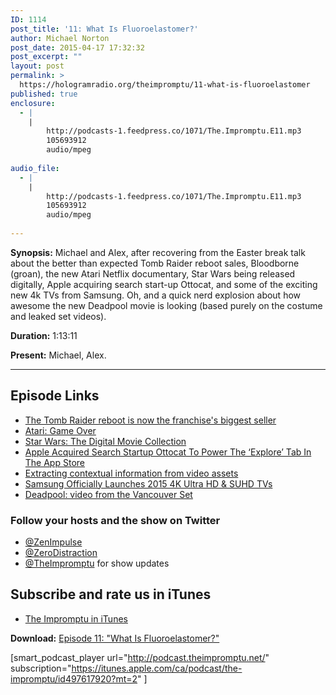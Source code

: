 ```yaml
---
ID: 1114
post_title: '11: What Is Fluoroelastomer?'
author: Michael Norton
post_date: 2015-04-17 17:32:32
post_excerpt: ""
layout: post
permalink: >
  https://hologramradio.org/theimpromptu/11-what-is-fluoroelastomer
published: true
enclosure:
  - |
    |
        http://podcasts-1.feedpress.co/1071/The.Impromptu.E11.mp3
        105693912
        audio/mpeg
        
audio_file:
  - |
    |
        http://podcasts-1.feedpress.co/1071/The.Impromptu.E11.mp3
        105693912
        audio/mpeg
        
---
```

__Synopsis:__ Michael and Alex, after recovering from the Easter break talk about the better than expected Tomb Raider reboot sales, Bloodborne (groan), the new Atari Netflix documentary, Star Wars being released digitally, Apple acquiring search start-up Ottocat, and some of the exciting new 4k TVs from Samsung. Oh, and a quick nerd explosion about how awesome the new Deadpool movie is looking (based purely on the costume and leaked set videos).

__Duration:__ 1:13:11

__Present:__ Michael, Alex.

_________

## Episode Links

- [The Tomb Raider reboot is now the franchise's biggest seller](http://www.polygon.com/2015/4/6/8354029/tomb-raider-2013-reboot-sales-square-enix)
- [Atari: Game Over](http://www.imdb.com/title/tt3715406/)
- [Star Wars: The Digital Movie Collection](http://www.amazon.com/exec/obidos/ASIN/B00VJ04TH0/20-2530-20/)
- [Apple Acquired Search Startup Ottocat To Power The ‘Explore’ Tab In The App Store](http://techcrunch.com/2015/04/06/ottocat-apple/)
- [Extracting contextual information from video assets](http://techblog.netflix.com/2015/04/extracting-contextual-information-from.html)
- [Samsung Officially Launches 2015 4K Ultra HD &amp; SUHD TVs](http://www.highdefdigest.com/news/show/Samsung/4K/Ultra_HD/suhd/nanocrystals/Quantum_Dots/high-dynamic-range/price/Release_Dates/Local_Dimming/samsung-officially-launches-2015-4k-ultra-hd-suhd-tvs/22213)
- [Deadpool: video from the Vancouver Set](http://www.superherohype.com/news/336005-deadpool-video-from-the-vancouver-set#/slide/1)

### Follow your hosts and the show on Twitter
- [@ZenImpulse](https://twitter.com/zenimpule)
- [@ZeroDistraction](https://twitter.com/zerodistraction)
- [@TheImpromptu](https://twitter.com/theimpromptu) for show updates

## Subscribe and rate us in iTunes

- [The Impromptu in iTunes](https://itunes.apple.com/ca/podcast/the-impromptu/id497617920?mt=2)

__Download:__ [Episode 11: "What Is Fluoroelastomer?"](http://podcasts-1.feedpress.co/1071/The.Impromptu.E11.mp3)

[smart_podcast_player url="http://podcast.theimpromptu.net/" subscription="https://itunes.apple.com/ca/podcast/the-impromptu/id497617920?mt=2" ]